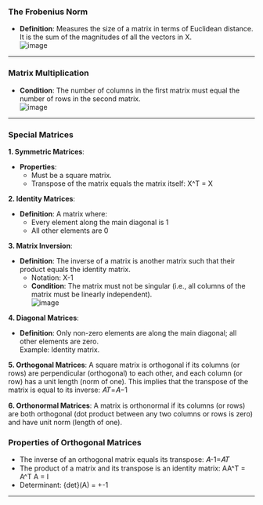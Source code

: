 ### The Frobenius Norm
- **Definition**: Measures the size of a matrix in terms of Euclidean distance.  
  It is the sum of the magnitudes of all the vectors in X.  
  ![image](https://github.com/user-attachments/assets/2d889081-85cb-4e5d-84db-a559fc7abc2d)

---

### Matrix Multiplication
- **Condition**: The number of columns in the first matrix must equal the number of rows in the second matrix.  
  ![image](https://github.com/user-attachments/assets/1da595a1-dba3-4597-b983-85b64ea58e66)

---

### Special Matrices

**1. Symmetric Matrices**:
- **Properties**:
  - Must be a square matrix.
  - Transpose of the matrix equals the matrix itself: X^T = X 

**2. Identity Matrices**:
- **Definition**: A matrix where:
  - Every element along the main diagonal is 1
  - All other elements are 0

**3. Matrix Inversion**:
- **Definition**: The inverse of a matrix is another matrix such that their product equals the identity matrix.
  - Notation: X-1
  - **Condition**: The matrix must not be singular (i.e., all columns of the matrix must be linearly independent).  
  ![image](https://github.com/user-attachments/assets/b4e7c7e2-b7f9-4fee-a5cc-928c32fb079c)

**4. Diagonal Matrices**:
- **Definition**: Only non-zero elements are along the main diagonal; all other elements are zero.  
  Example: Identity matrix.

**5. Orthogonal Matrices**: A square matrix is orthogonal if its columns (or rows) are perpendicular (orthogonal) to each other, and each column (or row) has a unit length (norm of one). This implies that the transpose of the matrix is equal to its inverse: 𝐴𝑇=𝐴−1

**6. Orthonormal Matrices**: A matrix is orthonormal if its columns (or rows) are both orthogonal (dot product between any two columns or rows is zero) and have unit norm (length of one).

### Properties of Orthogonal Matrices
- The inverse of an orthogonal matrix equals its transpose: 𝐴-1=𝐴𝑇
- The product of a matrix and its transpose is an identity matrix:  AA^T = A^T A = I
- Determinant: {det}(A) = +-1

---
